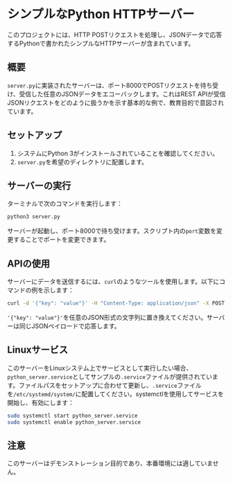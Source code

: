 
# シンプルなPython HTTPサーバー

このプロジェクトには、HTTP POSTリクエストを処理し、JSONデータで応答するPythonで書かれたシンプルなHTTPサーバーが含まれています。

## 概要

`server.py`に実装されたサーバーは、ポート8000でPOSTリクエストを待ち受け、受信した任意のJSONデータをエコーバックします。これはREST APIが受信JSONリクエストをどのように扱うかを示す基本的な例で、教育目的で意図されています。

## セットアップ

1. システムにPython 3がインストールされていることを確認してください。
2. `server.py`を希望のディレクトリに配置します。

## サーバーの実行

ターミナルで次のコマンドを実行します：

```bash
python3 server.py
```

サーバーが起動し、ポート8000で待ち受けます。スクリプト内の`port`変数を変更することでポートを変更できます。

## APIの使用

サーバーにデータを送信するには、`curl`のようなツールを使用します。以下にコマンドの例を示します：

```bash
curl -d '{"key": "value"}' -H "Content-Type: application/json" -X POST http://localhost:8000
```

`'{"key": "value"}'`を任意のJSON形式の文字列に置き換えてください。サーバーは同じJSONペイロードで応答します。

## Linuxサービス

このサーバーをLinuxシステム上でサービスとして実行したい場合、`python_server.service`としてサンプルの`.service`ファイルが提供されています。ファイルパスをセットアップに合わせて更新し、`.service`ファイルを`/etc/systemd/system/`に配置してください。systemctlを使用してサービスを開始し、有効にします：

```bash
sudo systemctl start python_server.service
sudo systemctl enable python_server.service
```

## 注意

このサーバーはデモンストレーション目的であり、本番環境には適していません。
